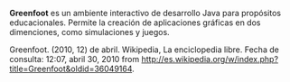 **Greenfoot** es un ambiente interactivo de desarrollo Java para propósitos educacionales. Permite la creación de aplicaciones gráficas en dos dimenciones, como simulaciones y juegos.

Greenfoot. (2010, 12) de abril. Wikipedia, La enciclopedia libre. Fecha de consulta: 12:07, abril 30, 2010 from http://es.wikipedia.org/w/index.php?title=Greenfoot&oldid=36049164.